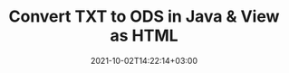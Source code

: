---
############################# Static ############################
layout: "autogen"
date: 2021-10-02T14:22:14+03:00
draft: false
path: "total/java/conversion/txt-to-ods/"

############################# Head ############################
head_title: "Convert TXT to ODS in Java - Sample Java Code"
head_description: "Java document conversion library to convert TXT to ODS and 100+ other file formats in Java & J2SE applications. View the Converted ODS document as HTML viewer."

############################# Header ############################
title: "Convert TXT to ODS in Java & View as HTML"
description: "Programmatically convert TXT to ODS in Java & J2SE platforms using flexible document manipulation options to customize the resultant document. Convert the complete document or some specific pages based on page numbers or selective page ranges using Java document conversion library."

############################# SubMenu ############################
submenu:
    enable: false

############################# Content ############################
content:
    enable: true
    block:
    - title_left: "TXT to ODS Conversion in Java"
      content_left: |
          Perform TXT to ODS file conversion in three simple steps using Java. View the converted document as HTML without any external software dependency.

          -   Create a new instance of **Converter** class and load the TXT file
          -   Set **ConvertOptions** for the ODS document type
          -   Call **Convert** method of **Converter** class instance for conversion to ODS
          -   Set options for HTML viewer
          -   Create **Viewer** object to view converted ODS as HTML
          
      title_right: "Convert Remotely Located Documents"
      content_right: |
          You require `GroupDocs.Conversion` & `GroupDocs.Viewer` namespaces to convert between a wide range of popular document types such as PDF, Microsoft Word, Excel, PowerPoint, Project, Outlook, HTML, diagrams and image file formats. Explore other [Java APIs for Office documents](https://products.conholdate.com/total/java/) as offered by Conholdate.Total.
          
          Get the respective assembly files from the [downloads](https://downloads.conholdate.com/total/java) or fetch the whole package from [Maven](https://repository.conholdate.com/webapp/#/artifacts/browse/tree/General/repo) to add 'Conholdate.Total` directly in your workspace.
          
      code: |
          ```cs {linenos=false}
          // Convert TXT to ODS using GroupDocs.Conversion API
          // Load the source TXT file to be converted
          Converter converter = new Converter("input.txt");

          // Get the convert options ready for the target ODS format
          ConvertOptions convertOptions = new FileType().fromExtension("ods").getConvertOptions();

          // Convert to ODS format
          converter.convert("output.ods", convertOptions);

          // Create Viewer object to view the converted ODS as HTML
          try (Viewer viewer = new Viewer("output.ods"))
          {
              // Set options for HTML viewer
              HtmlViewOptions viewOptions = HtmlViewOptions.forEmbeddedResources("output{0}.html");

              // View converted ODS as HTML
              viewer.view(viewOptions);
          }
          ```
    - title_left: "Convert Password Protected TXT to ODS"
      content_left: |
          Accurately load and convert documents that are protected with a password within your Java based applications. The file format conversion API also supports rendering remote documents from different sources including S3, Blob, FTP, Stream, URL or a local disk.

          -   Create new instance of **Converter** class and pass source document path
          -   Instantiate the proper **ConvertOptions** class e.g. (**PdfConvertOptions**, **WordProcessingConvertOptions**, **SpreadsheetConvertOptions** etc.)
          -   Call **convert** method of **Converter** class instance and pass filename for the converted document
        
      title_right: "Source Document Information Extraction"
      content_right: |
          The documents information extraction feature not only allows getting the basic information about the source document file but it also supports extracting some valuable file-format specific information such as project start and end dates of a Microsoft Project file, any printing restrictions on a PDF document, list of folders enclosed in an Outlook data file etc. 

          Convert popular document file formats on different operating systems such as Windows, Linux or macOS while using development environments such as NetBeans, IntelliJ IDEA and Eclipse.
          
      code: |
          ```cs {linenos=false}
          // Load and convert password protected documents
          WordProcessingLoadOptions loadOptions = new WordProcessingLoadOptions();
          loadOptions.setPassword("12345");

          // Create an instance of Converter class and pass source document path and the load options delegate as a constructor parameters
          Converter converter = new Converter("input.txt", loadOptions);

          // Instantiate PdfConvertOptions class
          PdfConvertOptions options = new PdfConvertOptions();

          // Call convert method of Converter class instance and pass filename for the converted document and the instance of ConvertOptions from the previous step
          converter.convert("output.ods, options);
          ```
############################# About Formats ############################
about_formats:
    enable: false
############################# More Formats ############################
more_formats:
    enable: true
    auto: false
    other_out_formats: PDF DOCX DOT DOTX DOTM TXT RTF HTML MHTML XLS XLSX XLSM XLT XLTX XLTM DIF PPT PPTX PPS PPSX POT POTX POTM ODT OTT EMZ WMZ SVGZ TEX DCM WMF BMP PNG GIF JPEG TIFF
############################# Back to top ###############################
back_to_top:
  enable: true
---